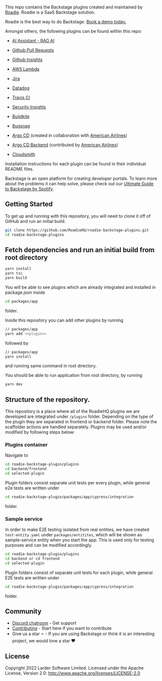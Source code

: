 This repo contains the Backstage plugins created and maintained by [Roadie](https://roadie.io). Roadie is a SaaS Backstage solution.

Roadie is the best way to do Backstage. [Book a demo today.](https://roadie.io/request-demo/?referringPathname=roadie-backstage-plugins-repo)

Amongst others, the following plugins can be found within this repo:

- [AI Assistant - RAG AI](https://www.npmjs.com/package/@roadiehq/rag-ai)

- [Github Pull Requests](https://www.npmjs.com/package/@roadiehq/backstage-plugin-github-pull-requests)

- [Github Insights](https://www.npmjs.com/package/@roadiehq/backstage-plugin-github-insights)

- [AWS Lambda](https://www.npmjs.com/package/@roadiehq/backstage-plugin-aws-lambda)

- [Jira](https://www.npmjs.com/package/@roadiehq/backstage-plugin-jira)

- [Datadog](https://www.npmjs.com/package/@roadiehq/backstage-plugin-datadog)

- [Travis CI](https://www.npmjs.com/package/@roadiehq/backstage-plugin-travis-ci)

- [Security Insights](https://www.npmjs.com/package/@roadiehq/backstage-plugin-security-insights)

- [Buildkite](https://www.npmjs.com/package/@roadiehq/backstage-plugin-buildkite)

- [Bugsnag](https://www.npmjs.com/package/@roadiehq/backstage-plugin-bugsnag)

- [Argo CD](https://www.npmjs.com/package/@roadiehq/backstage-plugin-argo-cd) (created in collaboration with [American Airlines](https://github.com/AmericanAirlines))

- [Argo CD Backend](https://www.npmjs.com/package/@roadiehq/backstage-plugin-argo-cd-backend) (contributed by [American Airlines](https://github.com/AmericanAirlines))

- [Cloudsmith](https://www.npmjs.com/package/@roadiehq/backstage-plugin-cloudsmith)

Installation instructions for each plugin can be found in their individual README files.

Backstage is an open platform for creating developer portals. To learn more about the problems it can help solve, please check out our [Ultimate Guide to Backstage by Spotify](https://roadie.io/backstage-spotify/).

##

## Getting Started

To get up and running with this repository, you will need to clone it off of GitHub and run an initial build.

```bash
git clone https://github.com/RoadieHQ/roadie-backstage-plugins.git
cd roadie-backstage-plugins
```

## Fetch dependencies and run an initial build from root directory

```bash
yarn install
yarn tsc
yarn build
```

You will be able to see plugins which are already integrated and installed in package.json inside

```bash
cd packages/app
```

folder.

Inside this repository you can add other plugins by running

```bash
// packages/app
yarn add <<plugin>>
```

followed by

```bash
// packages/app
yarn install
```

and running same command in root directory.

You should be able to run application from root directory, by running

```bash
yarn dev
```

## Structure of the repository.

This repository is a place where all of the RoadieHQ plugins we are developed are integrated under `/plugins` folder. Depending on the type of the plugin they are separated in frontend or backend folder. Please note the scaffolder actions are handled separately. Plugins may be used and/or modified by following steps below:

### Plugins container

Navigate to

```bash
cd roadie-backstage-plugin/plugins
cd backend/frontend
cd selected-plugin
```

Plugin folders consist separate unit tests per every plugin, while general e2e tests are written under

```bash
cd roadie-backstage-plugin/packages/app/cypress/integration
```

folder.

### Sample service

In order to make E2E testing isolated from real entities, we have created `test-entity.yaml` under `packages/entitites`, which will be shown as sample-service entity when you start the app. This is used only for testing purposes and can be modified accordingly.

```bash
cd roadie-backstage-plugin/plugins
cd backend or cd frontend
cd selected-plugin
```

Plugin folders consist of separate unit tests for each plugin, while general E2E tests are written under

```bash
cd roadie-backstage-plugin/packages/app/cypress/integration
```

folder.

## Community

- [Discord chatroom](https://discord.gg/d9SJrQR5uH) - Get support
- [Contributing](https://github.com/RoadieHQ/roadie-backstage-plugins/blob/master/CONTRIBUTING.md) - Start here if you want to contribute
- Give us a star ⭐️ - If you are using Backstage or think it is an interesting project, we would love a star ❤️

## License

Copyright 2022 Larder Software Limited. Licensed under the Apache License, Version 2.0: http://www.apache.org/licenses/LICENSE-2.0
